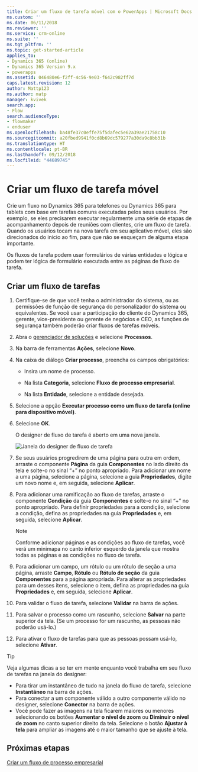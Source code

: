 ```yaml
---
title: Criar um fluxo de tarefa móvel com o PowerApps | Microsoft Docs
ms.custom: ''
ms.date: 06/11/2018
ms.reviewer: ''
ms.service: crm-online
ms.suite: ''
ms.tgt_pltfrm: ''
ms.topic: get-started-article
applies_to:
- Dynamics 365 (online)
- Dynamics 365 Version 9.x
- powerapps
ms.assetid: 046480e6-f2ff-4c56-9e03-f642c982ff7d
caps.latest.revision: 12
author: Mattp123
ms.author: matp
manager: kvivek
search.app:
- Flow
search.audienceType:
- flowmaker
- enduser
ms.openlocfilehash: ba48fe37c0effe75f5dafec5e62a39ae21758c10
ms.sourcegitcommit: a20fbed9941f0cd8b69dc579277a30da9c8bb31b
ms.translationtype: HT
ms.contentlocale: pt-BR
ms.lasthandoff: 09/12/2018
ms.locfileid: "44689745"
---
```

# <a name="create-a-mobile-task-flow"></a>Criar um fluxo de tarefa móvel

Crie um fluxo no Dynamics 365 para telefones ou Dynamics 365 para tablets com base em tarefas comuns executadas pelos seus usuários. Por exemplo, se eles precisarem executar regularmente uma série de etapas de acompanhamento depois de reuniões com clientes, crie um fluxo de tarefa. Quando os usuários tocam na nova tarefa em seu aplicativo móvel, eles são direcionados do início ao fim, para que não se esqueçam de alguma etapa importante.  
  
 Os fluxos de tarefa podem usar formulários de várias entidades e lógica e podem ter lógica de formulário executada entre as páginas de fluxo de tarefa.  
  
## <a name="create-a-task-flow"></a>Criar um fluxo de tarefas
  
1. Certifique-se de que você tenha o administrador do sistema, ou as permissões de função de segurança do personalizador do sistema ou equivalentes. Se você usar a participação do cliente do Dynamics 365, gerente, vice-presidente ou gerente de negócios e CEO, as funções de segurança também poderão criar fluxos de tarefas móveis. 
  
2. Abra o [gerenciador de soluções](/powerapps/maker/model-driven-apps/advanced-navigation#solution-explorer) e selecione **Processos**.  
  
3.  Na barra de ferramentas **Ações**, selecione **Novo**.  
  
4.  Na caixa de diálogo **Criar processo**, preencha os campos obrigatórios:  
  
    -   Insira um nome de processo.  
  
    -   Na lista **Categoria**, selecione **Fluxo de processo empresarial**.  
  
    -   Na lista **Entidade**, selecione a entidade desejada.  
  
5.  Selecione a opção **Executar processo como um fluxo de tarefa (online para dispositivo móvel)**.  
  
6.  Selecione **OK**.
  
     O designer de fluxo de tarefa é aberto em uma nova janela.  
  
     ![Janela do designer de fluxo de tarefa](media/task-flow-designer-window.png "Janela do designer de fluxo de tarefa") 
  
7.  Se seus usuários progredirem de uma página para outra em ordem, arraste o componente **Página** da guia **Componentes** no lado direito da tela e solte-o no sinal “+” no ponto apropriado. Para adicionar um nome a uma página, selecione a página, selecione a guia **Propriedades**, digite um novo nome e, em seguida, selecione **Aplicar**.  
  
8.  Para adicionar uma ramificação ao fluxo de tarefas, arraste o componente **Condição** da guia **Componentes** e solte-o no sinal “+” no ponto apropriado. Para definir propriedades para a condição, selecione a condição, defina as propriedades na guia **Propriedades** e, em seguida, selecione **Aplicar**.  
  
    > [!NOTE]
    >  Conforme adicionar páginas e as condições ao fluxo de tarefas, você verá um minimapa no canto inferior esquerdo da janela que mostra todas as páginas e as condições no fluxo de tarefa.  
  
9. Para adicionar um campo, um rótulo ou um rótulo de seção a uma página, arraste **Campo**, **Rótulo** ou **Rótulo de seção** da guia **Componentes** para a página apropriada. Para alterar as propriedades para um desses itens, selecione o item, defina as propriedades na guia **Propriedades** e, em seguida, selecione **Aplicar**.  
  
10. Para validar o fluxo de tarefa, selecione **Validar** na barra de ações.  
  
11. Para salvar o processo como um rascunho, selecione **Salvar** na parte superior da tela. (Se um processo for um rascunho, as pessoas não poderão usá-lo.)  
  
12. Para ativar o fluxo de tarefas para que as pessoas possam usá-lo, selecione **Ativar**.  
  
> [!TIP]
>  Veja algumas dicas a se ter em mente enquanto você trabalha em seu fluxo de tarefas na janela do designer:  
>   
> -  Para tirar um instantâneo de tudo na janela do fluxo de tarefa, selecione **Instantâneo** na barra de ações.  
> -  Para conectar a um componente válido a outro componente válido no designer, selecione **Conector** na barra de ações.  
> -  Você pode fazer as imagens na tela ficarem maiores ou menores selecionando os botões **Aumentar o nível de zoom** ou **Diminuir o nível de zoom** no canto superior direito da tela. Selecione o botão **Ajustar à tela** para ampliar as imagens até o maior tamanho que se ajuste à tela.  
  
## <a name="next-steps"></a>Próximas etapas  
 [Criar um fluxo de processo empresarial](create-business-process-flow.md)   

